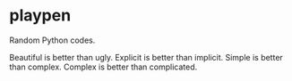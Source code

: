playpen
=======

Random Python codes.


Beautiful is better than ugly.
Explicit is better than implicit.
Simple is better than complex.
Complex is better than complicated.
